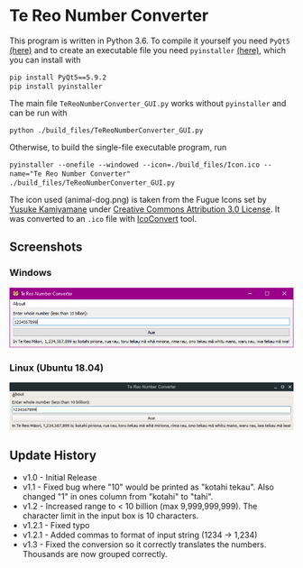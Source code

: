 # Te Reo Number Converter
This program is written in Python 3.6. To compile it yourself you need `PyQt5` [(here)](https://pypi.org/project/PyQt5/) and to create an executable file you need `pyinstaller` [(here)](http://www.pyinstaller.org/), which you can install with
```
pip install PyQt5==5.9.2
pip install pyinstaller
```

The main file `TeReoNumberConverter_GUI.py` works without `pyinstaller` and can be run with
```
python ./build_files/TeReoNumberConverter_GUI.py
```

Otherwise, to build the single-file executable program, run
```
pyinstaller --onefile --windowed --icon=./build_files/Icon.ico --name="Te Reo Number Converter" ./build_files/TeReoNumberConverter_GUI.py
```

The icon used (animal-dog.png) is taken from the Fugue Icons set by [Yusuke Kamiyamane](https://p.yusukekamiyamane.com/) under [Creative Commons Attribution 3.0 License](https://creativecommons.org/licenses/by/3.0/). It was converted to an `.ico` file with [IcoConvert](https://icoconvert.com/Multi_Image_to_one_icon/) tool.

## Screenshots
### Windows
![Windows](https://github.com/jnga773/TeReoNumberConverter/blob/master/dist/screencap_windows.PNG)
### Linux (Ubuntu 18.04)
![Linux](https://github.com/jnga773/TeReoNumberConverter/blob/master/dist/screencap_linux.png)

## Update History
 - v1.0 - Initial Release
 - v1.1 - Fixed bug where "10" would be printed as "kotahi tekau". Also changed "1" in ones column from "kotahi" to "tahi".
 - v1.2 - Increased range to < 10 billion (max 9,999,999,999). The character limit in the input box is 10 characters.
 - v1.2.1 - Fixed typo
 - v1.2.1 - Added commas to format of input string (1234 -> 1,234)
 - v1.3 - Fixed the conversion so it correctly translates the numbers. Thousands are now grouped correctly.

